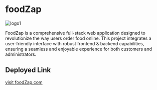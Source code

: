 # foodZap
![logo1](https://github.com/sanjaybaro/foodZap/assets/123923491/149d3c55-eb2e-4b01-b6fa-c117e60cf819)

FoodZap is a comprehensive full-stack web application designed to revolutionize the way users order food online. This project integrates a user-friendly interface with robust frontend & backend capabilities, ensuring a seamless and enjoyable experience for both customers and administrators.

## Deployed Link
[visit foodZap.com](https://foodzap.onrender.com/)
